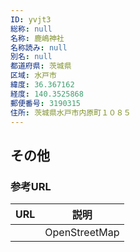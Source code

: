 ```yaml
---
ID: yvjt3
総称: null
名称: 鹿嶋神社
名称読み: null
別名: null
都道府県: 茨城県
区域: 水戸市
緯度: 36.367162
経度: 140.3525868
郵便番号: 3190315
住所: 茨城県水戸市内原町１０８５
---
```


## その他

### 参考URL

| URL | 説明          |
| --- | ------------- |
|     | OpenStreetMap |
